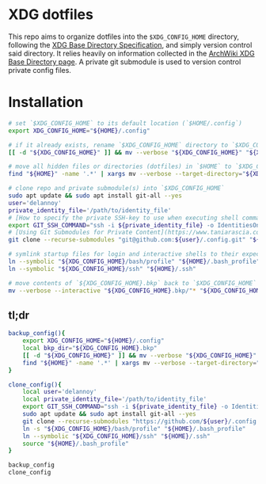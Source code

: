 # XDG dotfiles

This repo aims to organize dotfiles into the `$XDG_CONFIG_HOME` directory, following the [XDG Base Directory Specification](https://specifications.freedesktop.org/basedir-spec/basedir-spec-latest.html), and simply version control said directory.
It relies heavily on information collected in the [ArchWiki XDG Base Directory page](https://wiki.archlinux.org/title/XDG_Base_Directory).
A private git submodule is used to version control private config files.

# Installation

```bash
# set `$XDG_CONFIG_HOME` to its default location (`$HOME/.config`)
export XDG_CONFIG_HOME="${HOME}/.config"

# if it already exists, rename `$XDG_CONFIG_HOME` directory to `$XDG_CONFIG_HOME.bkp`; otherwise, create the backup directory
[[ -d "${XDG_CONFIG_HOME}" ]] && mv --verbose "${XDG_CONFIG_HOME}" "${XDG_CONFIG_HOME}.bkp" || mkdir --parents "${XDG_CONFIG_HOME}.bkp"

# move all hidden files or directories (dotfiles) in `$HOME` to `$XDG_CONFIG_HOME.bkp`
find "${HOME}" -name '.*' | xargs mv --verbose --target-directory="${XDG_CONFIG_HOME}.bkp"

# clone repo and private submodule(s) into `$XDG_CONFIG_HOME`
sudo apt update && sudo apt install git-all --yes
user='delannoy'
private_identity_file='/path/to/identity_file'
# [How to specify the private SSH-key to use when executing shell command on Git?](https://stackoverflow.com/a/29754018/13019084)
export GIT_SSH_COMMAND="ssh -i ${private_identity_file} -o IdentitiesOnly=yes"
# [Using Git Submodules for Private Content](https://www.taniarascia.com/git-submodules-private-content/)
git clone --recurse-submodules "git@github.com:${user}/.config.git" "${XDG_CONFIG_HOME}"

# symlink startup files for login and interactive shells to their expected locations
ln --symbolic "${XDG_CONFIG_HOME}/bash/profile" "${HOME}/.bash_profile"
ln --symbolic "${XDG_CONFIG_HOME}/ssh" "${HOME}/.ssh"

# move contents of `${XDG_CONFIG_HOME}.bkp` back to `$XDG_CONFIG_HOME`
mv --verbose --interactive "${XDG_CONFIG_HOME}.bkp/"* "${XDG_CONFIG_HOME}/" && rmdir "${XDG_CONFIG_HOME}.bkp"
```

## tl;dr
```bash
backup_config(){
    export XDG_CONFIG_HOME="${HOME}/.config"
    local bkp_dir="${XDG_CONFIG_HOME}.bkp"
    [[ -d "${XDG_CONFIG_HOME}" ]] && mv --verbose "${XDG_CONFIG_HOME}" "${bkp_dir}" || mkdir --parents "${bkp_dir}"
    find "${HOME}" -name '.*' | xargs mv --verbose --target-directory="${bkp_dir}"
}

clone_config(){
    local user='delannoy'
    local private_identity_file='/path/to/identity_file'
    export GIT_SSH_COMMAND="ssh -i ${private_identity_file} -o IdentitiesOnly=yes"
    sudo apt update && sudo apt install git-all --yes
    git clone --recurse-submodules "https://github.com/${user}/.config.git" "${XDG_CONFIG_HOME}"
    ln -s "${XDG_CONFIG_HOME}/bash/profile" "${HOME}/.bash_profile"
    ln --symbolic "${XDG_CONFIG_HOME}/ssh" "${HOME}/.ssh"
    source "${HOME}/.bash_profile"
}

backup_config
clone_config
```
